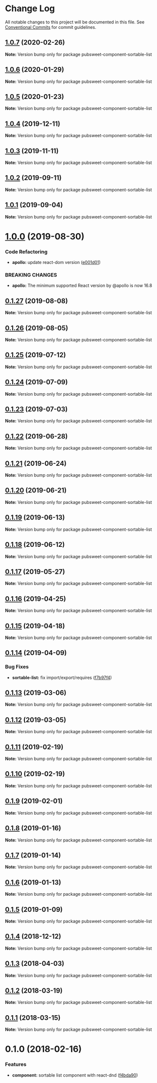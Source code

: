 # Change Log

All notable changes to this project will be documented in this file.
See [Conventional Commits](https://conventionalcommits.org) for commit guidelines.

## [1.0.7](https://gitlab.coko.foundation/pubsweet/pubsweet/compare/pubsweet-component-sortable-list@1.0.6...pubsweet-component-sortable-list@1.0.7) (2020-02-26)

**Note:** Version bump only for package pubsweet-component-sortable-list





## [1.0.6](https://gitlab.coko.foundation/pubsweet/pubsweet/compare/pubsweet-component-sortable-list@1.0.5...pubsweet-component-sortable-list@1.0.6) (2020-01-29)

**Note:** Version bump only for package pubsweet-component-sortable-list





## [1.0.5](https://gitlab.coko.foundation/pubsweet/pubsweet/compare/pubsweet-component-sortable-list@1.0.4...pubsweet-component-sortable-list@1.0.5) (2020-01-23)

**Note:** Version bump only for package pubsweet-component-sortable-list





## [1.0.4](https://gitlab.coko.foundation/pubsweet/pubsweet/compare/pubsweet-component-sortable-list@1.0.3...pubsweet-component-sortable-list@1.0.4) (2019-12-11)

**Note:** Version bump only for package pubsweet-component-sortable-list





## [1.0.3](https://gitlab.coko.foundation/pubsweet/pubsweet/compare/pubsweet-component-sortable-list@1.0.2...pubsweet-component-sortable-list@1.0.3) (2019-11-11)

**Note:** Version bump only for package pubsweet-component-sortable-list





## [1.0.2](https://gitlab.coko.foundation/pubsweet/pubsweet/compare/pubsweet-component-sortable-list@1.0.1...pubsweet-component-sortable-list@1.0.2) (2019-09-11)

**Note:** Version bump only for package pubsweet-component-sortable-list





## [1.0.1](https://gitlab.coko.foundation/pubsweet/pubsweet/compare/pubsweet-component-sortable-list@1.0.0...pubsweet-component-sortable-list@1.0.1) (2019-09-04)

**Note:** Version bump only for package pubsweet-component-sortable-list





# [1.0.0](https://gitlab.coko.foundation/pubsweet/pubsweet/compare/pubsweet-component-sortable-list@0.1.27...pubsweet-component-sortable-list@1.0.0) (2019-08-30)


### Code Refactoring

* **apollo:** update react-dom version ([e001d01](https://gitlab.coko.foundation/pubsweet/pubsweet/commit/e001d01))


### BREAKING CHANGES

* **apollo:** The minimum supported React version by @apollo is now 16.8





## [0.1.27](https://gitlab.coko.foundation/pubsweet/pubsweet/compare/pubsweet-component-sortable-list@0.1.26...pubsweet-component-sortable-list@0.1.27) (2019-08-08)

**Note:** Version bump only for package pubsweet-component-sortable-list





## [0.1.26](https://gitlab.coko.foundation/pubsweet/pubsweet/compare/pubsweet-component-sortable-list@0.1.25...pubsweet-component-sortable-list@0.1.26) (2019-08-05)

**Note:** Version bump only for package pubsweet-component-sortable-list





## [0.1.25](https://gitlab.coko.foundation/pubsweet/pubsweet/compare/pubsweet-component-sortable-list@0.1.24...pubsweet-component-sortable-list@0.1.25) (2019-07-12)

**Note:** Version bump only for package pubsweet-component-sortable-list





## [0.1.24](https://gitlab.coko.foundation/pubsweet/pubsweet/compare/pubsweet-component-sortable-list@0.1.23...pubsweet-component-sortable-list@0.1.24) (2019-07-09)

**Note:** Version bump only for package pubsweet-component-sortable-list





## [0.1.23](https://gitlab.coko.foundation/pubsweet/pubsweet/compare/pubsweet-component-sortable-list@0.1.22...pubsweet-component-sortable-list@0.1.23) (2019-07-03)

**Note:** Version bump only for package pubsweet-component-sortable-list





## [0.1.22](https://gitlab.coko.foundation/pubsweet/pubsweet/compare/pubsweet-component-sortable-list@0.1.21...pubsweet-component-sortable-list@0.1.22) (2019-06-28)

**Note:** Version bump only for package pubsweet-component-sortable-list





## [0.1.21](https://gitlab.coko.foundation/pubsweet/pubsweet/compare/pubsweet-component-sortable-list@0.1.20...pubsweet-component-sortable-list@0.1.21) (2019-06-24)

**Note:** Version bump only for package pubsweet-component-sortable-list





## [0.1.20](https://gitlab.coko.foundation/pubsweet/pubsweet/compare/pubsweet-component-sortable-list@0.1.19...pubsweet-component-sortable-list@0.1.20) (2019-06-21)

**Note:** Version bump only for package pubsweet-component-sortable-list





## [0.1.19](https://gitlab.coko.foundation/pubsweet/pubsweet/compare/pubsweet-component-sortable-list@0.1.18...pubsweet-component-sortable-list@0.1.19) (2019-06-13)

**Note:** Version bump only for package pubsweet-component-sortable-list





## [0.1.18](https://gitlab.coko.foundation/pubsweet/pubsweet/compare/pubsweet-component-sortable-list@0.1.17...pubsweet-component-sortable-list@0.1.18) (2019-06-12)

**Note:** Version bump only for package pubsweet-component-sortable-list





## [0.1.17](https://gitlab.coko.foundation/pubsweet/pubsweet/compare/pubsweet-component-sortable-list@0.1.16...pubsweet-component-sortable-list@0.1.17) (2019-05-27)

**Note:** Version bump only for package pubsweet-component-sortable-list





## [0.1.16](https://gitlab.coko.foundation/pubsweet/pubsweet/compare/pubsweet-component-sortable-list@0.1.15...pubsweet-component-sortable-list@0.1.16) (2019-04-25)

**Note:** Version bump only for package pubsweet-component-sortable-list





## [0.1.15](https://gitlab.coko.foundation/pubsweet/pubsweet/compare/pubsweet-component-sortable-list@0.1.14...pubsweet-component-sortable-list@0.1.15) (2019-04-18)

**Note:** Version bump only for package pubsweet-component-sortable-list





## [0.1.14](https://gitlab.coko.foundation/pubsweet/pubsweet/compare/pubsweet-component-sortable-list@0.1.13...pubsweet-component-sortable-list@0.1.14) (2019-04-09)


### Bug Fixes

* **sortable-list:** fix import/export/requires ([f7b97f4](https://gitlab.coko.foundation/pubsweet/pubsweet/commit/f7b97f4))





## [0.1.13](https://gitlab.coko.foundation/pubsweet/pubsweet/compare/pubsweet-component-sortable-list@0.1.12...pubsweet-component-sortable-list@0.1.13) (2019-03-06)

**Note:** Version bump only for package pubsweet-component-sortable-list





## [0.1.12](https://gitlab.coko.foundation/pubsweet/pubsweet/compare/pubsweet-component-sortable-list@0.1.11...pubsweet-component-sortable-list@0.1.12) (2019-03-05)

**Note:** Version bump only for package pubsweet-component-sortable-list





## [0.1.11](https://gitlab.coko.foundation/pubsweet/pubsweet/compare/pubsweet-component-sortable-list@0.1.10...pubsweet-component-sortable-list@0.1.11) (2019-02-19)

**Note:** Version bump only for package pubsweet-component-sortable-list





## [0.1.10](https://gitlab.coko.foundation/pubsweet/pubsweet/compare/pubsweet-component-sortable-list@0.1.9...pubsweet-component-sortable-list@0.1.10) (2019-02-19)

**Note:** Version bump only for package pubsweet-component-sortable-list





## [0.1.9](https://gitlab.coko.foundation/pubsweet/pubsweet/compare/pubsweet-component-sortable-list@0.1.8...pubsweet-component-sortable-list@0.1.9) (2019-02-01)

**Note:** Version bump only for package pubsweet-component-sortable-list





## [0.1.8](https://gitlab.coko.foundation/pubsweet/pubsweet/compare/pubsweet-component-sortable-list@0.1.7...pubsweet-component-sortable-list@0.1.8) (2019-01-16)

**Note:** Version bump only for package pubsweet-component-sortable-list





## [0.1.7](https://gitlab.coko.foundation/pubsweet/pubsweet/compare/pubsweet-component-sortable-list@0.1.6...pubsweet-component-sortable-list@0.1.7) (2019-01-14)

**Note:** Version bump only for package pubsweet-component-sortable-list





## [0.1.6](https://gitlab.coko.foundation/pubsweet/pubsweet/compare/pubsweet-component-sortable-list@0.1.5...pubsweet-component-sortable-list@0.1.6) (2019-01-13)

**Note:** Version bump only for package pubsweet-component-sortable-list





## [0.1.5](https://gitlab.coko.foundation/pubsweet/pubsweet/compare/pubsweet-component-sortable-list@0.1.4...pubsweet-component-sortable-list@0.1.5) (2019-01-09)

**Note:** Version bump only for package pubsweet-component-sortable-list





## [0.1.4](https://gitlab.coko.foundation/pubsweet/pubsweet/compare/pubsweet-component-sortable-list@0.1.3...pubsweet-component-sortable-list@0.1.4) (2018-12-12)

**Note:** Version bump only for package pubsweet-component-sortable-list





<a name="0.1.3"></a>
## [0.1.3](https://gitlab.coko.foundation/pubsweet/pubsweet/compare/pubsweet-component-sortable-list@0.1.2...pubsweet-component-sortable-list@0.1.3) (2018-04-03)




**Note:** Version bump only for package pubsweet-component-sortable-list

<a name="0.1.2"></a>
## [0.1.2](https://gitlab.coko.foundation/pubsweet/pubsweet/compare/pubsweet-component-sortable-list@0.1.1...pubsweet-component-sortable-list@0.1.2) (2018-03-19)




**Note:** Version bump only for package pubsweet-component-sortable-list

<a name="0.1.1"></a>
## [0.1.1](https://gitlab.coko.foundation/pubsweet/pubsweet/compare/pubsweet-component-sortable-list@0.1.0...pubsweet-component-sortable-list@0.1.1) (2018-03-15)




**Note:** Version bump only for package pubsweet-component-sortable-list

<a name="0.1.0"></a>

# 0.1.0 (2018-02-16)

### Features

* **component:** sortable list component with react-dnd ([f4bda90](https://gitlab.coko.foundation/pubsweet/pubsweet/commit/f4bda90))
